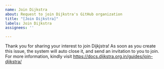 ```yaml
---
name: Join Dijkstra
about: Request to join Dijkstra's GitHub organization
title: "[Join Dijkstra]"
labels: Join Dijkstra
assignees: ''

---
```


Thank you for sharing your interest to join Dijkjstra! As soon as you create this issue, the system will auto close it, and send an invitation to you to join. For more information, kindly visit https://docs.dijkstra.org.in/guides/join-djikstra/
